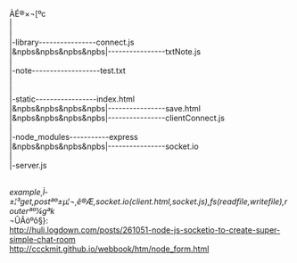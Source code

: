 ÀÉ®×¬[ºc<br>
|<br>
|<br>
|-library----------------connect.js<br>
|&npbs&npbs&npbs&npbs|----------------txtNote.js<br>
|<br>
|-note-------------------test.txt<br>
|<br>
|<br>
|-static-----------------index.html<br>
|&npbs&npbs&npbs&npbs|----------------save.html<br>
|&npbs&npbs&npbs&npbs|----------------clientConnect.js<br>
|<br>
|-node_modules-----------express<br>
|&npbs&npbs&npbs&npbs|----------------socket.io<br>
|<br>
|-server.js<br>


<br>*example¸Ì­±¦³get,postªº±µ¦¬¸ê®Æ,socket.io(client.html,socket.js),fs(readfile,writefile),routerªº¼gªk
<br>*¬ÛÃöºô§}:<br>
http://huli.logdown.com/posts/261051-node-js-socketio-to-create-super-simple-chat-room
<br>http://ccckmit.github.io/webbook/htm/node_form.html
